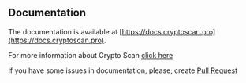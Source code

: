 ﻿
## Documentation

The documentation is available at [https://docs.cryptoscan.pro](https://docs.cryptoscan.pro).

For more information about Crypto Scan [click here](https://docs.cryptoscan.pro/)

If you have some issues in documentation, please, create [Pull Request](https://github.com/cryptoscan-pro/docs/pulls)
